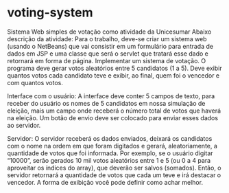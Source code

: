 # voting-system
Sistema Web simples de votação como atividade da Unicesumar
Abaixo descrição da atividade:
Para o trabalho, deve-se criar um sistema web (usando o NetBeans) que vai consistir em um
formulário para entrada de dados em JSP e uma classe que será o servlet que tratará esse dado e
retornará em forma de página.
Implementar um sistema de votação. O programa deve gerar votos aleatórios entre 5
candidatos (1 a 5). Deve exibir quantos votos cada candidato teve e exibir, ao final, quem
foi o vencedor e com quantos votos.

Interface com o usuário:
A interface deve conter 5 campos de texto, para receber do usuário os nomes de 5 candidatos em nossa
simulação de eleição, mais um campo onde receberá o número total de votos que haverá na eleição.
Um botão de envio deve ser colocado para enviar esses dados ao servidor.

Servidor:
O servidor receberá os dados enviados, deixará os candidatos com o nome na ordem em que foram
digitados e gerará, aleatoriamente, a quantidade de votos que foi informada. Por exemplo, se o usuário
digitar “10000”, serão gerados 10 mil votos aleatórios entre 1 e 5 (ou 0 a 4 para aproveitar os índices do
array), que deverão ser salvos (somados).
Então, o servidor retornará a quantidade de votos que cada um teve e irá destacar o vencedor. A forma de
exibição você pode definir como achar melhor.
